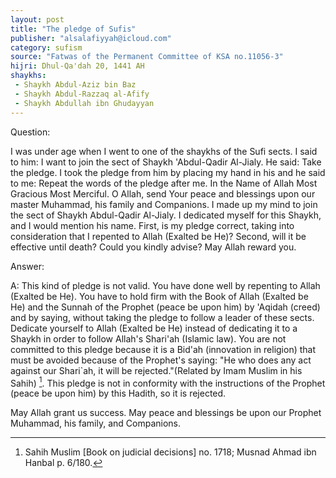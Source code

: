 ```yaml
---
layout: post
title: "The pledge of Sufis"
publisher: "alsalafiyyah@icloud.com"
category: sufism
source: "Fatwas of the Permanent Committee of KSA no.11056-3"
hijri: Dhul-Qa'dah 20, 1441 AH
shaykhs: 
 - Shaykh Abdul-Aziz bin Baz
 - Shaykh Abdul-Razzaq al-Afify
 - Shaykh Abdullah ibn Ghudayyan
---
```


Question: 

I was under age when I went to one of the shaykhs of the Sufi sects. I said to him: I want to join the sect of Shaykh 'Abdul-Qadir Al-Jialy. He said: Take the pledge. I took the pledge from him by placing my hand in his and he said to me: Repeat the words of the pledge after me. In the Name of Allah Most Gracious Most Merciful. O Allah, send Your peace and blessings upon our master Muhammad, his family and Companions. I made up my mind to join the sect of Shaykh Abdul-Qadir Al-Jialy. I dedicated myself for this Shaykh, and I would mention his name.
First, is my pledge correct, taking into consideration that I repented to Allah (Exalted be He)?
Second, will it be effective until death? Could you kindly advise? May Allah reward you. 

Answer: 

 A: This kind of pledge is not valid. You have done well by repenting to Allah (Exalted be He). You have to hold firm with the Book of Allah (Exalted be He) and the Sunnah of the Prophet (peace be upon him) by 'Aqidah (creed) and by saying, without taking the pledge to follow a leader of these sects. Dedicate yourself to Allah (Exalted be He) instead of dedicating it to a Shaykh in order to follow Allah's Shari'ah (Islamic law). You are not committed to this pledge because it is a Bid'ah (innovation in religion) that must be avoided because of the Prophet's saying: "He who does any act against our Shari`ah, it will be rejected."(Related by Imam Muslim in his Sahih) [^1]. This pledge is not in conformity with the instructions of the Prophet (peace be upon him) by this Hadith, so it is rejected.
 
May Allah grant us success. May peace and blessings be upon our Prophet Muhammad, his family, and Companions. 

[^1]: Sahih Muslim [Book on judicial decisions] no. 1718; Musnad Ahmad ibn Hanbal p. 6/180.

